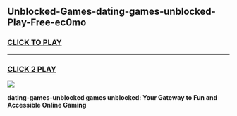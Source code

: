 
## Unblocked-Games-dating-games-unblocked-Play-Free-ec0mo
<h3>
<a href="https://premium76.site?title=dating-games-unblocked&ref=10A">CLICK TO PLAY</a></h3>
<hr>

<h3>
<a href="https://premium76.site?title=dating-games-unblocked&ref=10A">CLICK 2 PLAY</a>
  
</h3>

<a href="https://premium76.site?title=dating-games-unblocked&ref=10A"><img src="https://clearcache.store/games.png"></a>


**dating-games-unblocked games unblocked: Your Gateway to Fun and Accessible Online Gaming**
